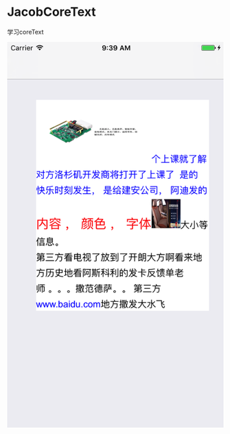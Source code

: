 # JacobCoreText
学习coreText

 ![image](https://github.com/JacobChenbo/JacobCoreText/raw/master/Images/1.png)

